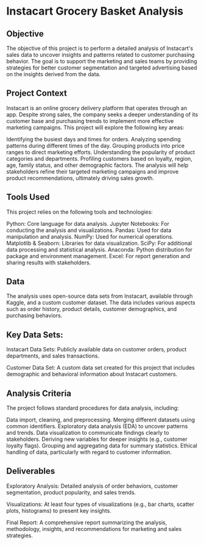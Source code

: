 # Instacart Grocery Basket Analysis

## Objective

The objective of this project is to perform a detailed analysis of Instacart's sales data to uncover insights and patterns related to customer purchasing behavior. The goal is to support the marketing and sales teams by providing strategies for better customer segmentation and targeted advertising based on the insights derived from the data.

## Project Context

Instacart is an online grocery delivery platform that operates through an app. Despite strong sales, the company seeks a deeper understanding of its customer base and purchasing trends to implement more effective marketing campaigns. This project will explore the following key areas:

Identifying the busiest days and times for orders.
Analyzing spending patterns during different times of the day.
Grouping products into price ranges to direct marketing efforts.
Understanding the popularity of product categories and departments.
Profiling customers based on loyalty, region, age, family status, and other demographic factors.
The analysis will help stakeholders refine their targeted marketing campaigns and improve product recommendations, ultimately driving sales growth.

## Tools Used

This project relies on the following tools and technologies:

Python: Core language for data analysis.
Jupyter Notebooks: For conducting the analysis and visualizations.
Pandas: Used for data manipulation and analysis.
NumPy: Used for numerical operations.
Matplotlib & Seaborn: Libraries for data visualization.
SciPy: For additional data processing and statistical analysis.
Anaconda: Python distribution for package and environment management.
Excel: For report generation and sharing results with stakeholders.

## Data

The analysis uses open-source data sets from Instacart, available through Kaggle, and a custom customer dataset. The data includes various aspects such as order history, product details, customer demographics, and purchasing behaviors.

## Key Data Sets:

Instacart Data Sets: Publicly available data on customer orders, product departments, and sales transactions.

Customer Data Set: A custom data set created for this project that includes demographic and behavioral information about Instacart customers.

## Analysis Criteria

The project follows standard procedures for data analysis, including:

Data import, cleaning, and preprocessing.
Merging different datasets using common identifiers.
Exploratory data analysis (EDA) to uncover patterns and trends.
Data visualization to communicate findings clearly to stakeholders.
Deriving new variables for deeper insights (e.g., customer loyalty flags).
Grouping and aggregating data for summary statistics.
Ethical handling of data, particularly with regard to customer information.

## Deliverables

Exploratory Analysis: Detailed analysis of order behaviors, customer segmentation, product popularity, and sales trends.

Visualizations: At least four types of visualizations (e.g., bar charts, scatter plots, histograms) to present key insights.

Final Report: A comprehensive report summarizing the analysis, methodology, insights, and recommendations for marketing and sales strategies.
